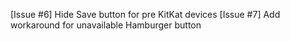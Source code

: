 [Issue #6] Hide Save button for pre KitKat devices
[Issue #7] Add workaround for unavailable Hamburger button
